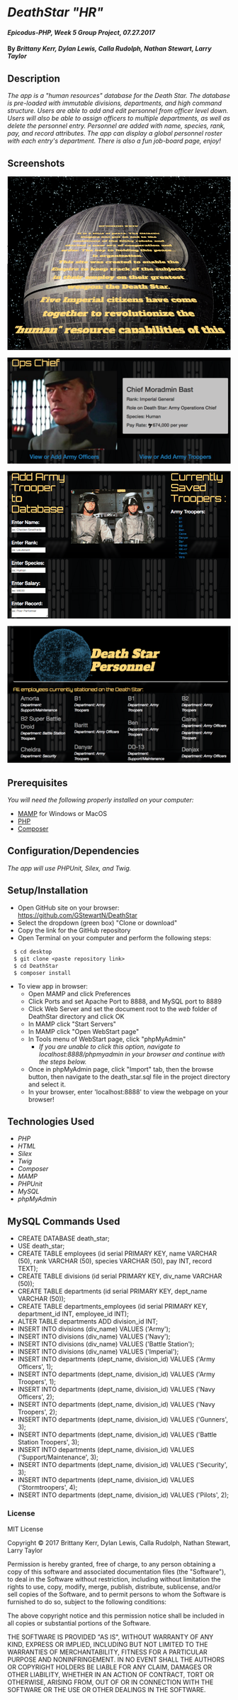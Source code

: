 # _DeathStar "HR"_

#### _Epicodus-PHP, Week 5 Group Project, 07.27.2017_

#### By _**Brittany Kerr, Dylan Lewis, Calla Rudolph, Nathan Stewart, Larry Taylor**_

## Description

_The app is a "human resources" database for the Death Star. The database is pre-loaded with immutable divisions, departments, and high command structure. Users are able to add and edit personnel from officer level down. Users will also be able to assign officers to multiple departments, as well as delete the personnel entry. Personnel are added with name, species, rank, pay, and record attributes. The app can display a global personnel roster with each entry's department. There is also a fun job-board page, enjoy!_

## Screenshots
![Home Page Preview](web/img/home.png)

![Department Preview](web/img/dept.png)

![Employee Preview](web/img/employee.png)

![Roster Preview](web/img/roster.png)


## Prerequisites

_You will need the following properly installed on your computer:_

* [MAMP](https://www.mamp.info/en/) for Windows or MacOS
* [PHP](https://secure.php.net/)
* [Composer](https://getcomposer.org/)

## Configuration/Dependencies

_The app will use PHPUnit,  Silex, and Twig._

## Setup/Installation

* Open GitHub site on your browser: https://github.com/GStewartN/DeathStar
* Select the dropdown (green box) "Clone or download"
* Copy the link for the GitHub repository
* Open Terminal on your computer and perform the following steps:
````
  $ cd desktop
  $ git clone <paste repository link>
  $ cd DeathStar
  $ composer install
  ````
* To view app in browser:
  * Open MAMP and click Preferences
  * Click Ports and set Apache Port to 8888, and MySQL port to 8889
  * Click Web Server and set the document root to the _web_ folder of DeathStar directory and click OK
  * In MAMP click "Start Servers"
  * In MAMP click "Open WebStart page"
  * In Tools menu of WebStart page, click "phpMyAdmin"
    * _If you are unable to click this option, navigate to localhost:8888/phpmyadmin in your browser and continue with the steps below._
  * Once in phpMyAdmin page, click "Import" tab, then the browse button, then navigate to the death_star.sql file in the project directory and select it.
  * In your browser, enter 'localhost:8888' to view the webpage on your browser!

## Technologies Used

* _PHP_
* _HTML_
* _Silex_
* _Twig_
* _Composer_
* _MAMP_
* _PHPUnit_
* _MySQL_
* _phpMyAdmin_

## MySQL Commands Used

* CREATE DATABASE death_star;
* USE death_star;
* CREATE TABLE employees (id serial PRIMARY KEY, name VARCHAR (50), rank VARCHAR (50), species VARCHAR (50), pay INT, record TEXT);
* CREATE TABLE divisions (id serial PRIMARY KEY, div_name VARCHAR (50));
* CREATE TABLE departments (id serial PRIMARY KEY, dept_name VARCHAR (50));
* CREATE TABLE departments_employees (id serial PRIMARY KEY, department_id INT, employee_id INT);
* ALTER TABLE departments ADD division_id INT;
* INSERT INTO divisions (div_name) VALUES ('Army');
* INSERT INTO divisions (div_name) VALUES ('Navy');
* INSERT INTO divisions (div_name) VALUES ('Battle Station');
* INSERT INTO divisions (div_name) VALUES ('Imperial');
* INSERT INTO departments (dept_name, division_id) VALUES ('Army Officers', 1);
* INSERT INTO departments (dept_name, division_id) VALUES ('Army Troopers', 1);
* INSERT INTO departments (dept_name, division_id) VALUES ('Navy Officers', 2);
* INSERT INTO departments (dept_name, division_id) VALUES ('Navy Troopers', 2);
* INSERT INTO departments (dept_name, division_id) VALUES ('Gunners', 3);
* INSERT INTO departments (dept_name, division_id) VALUES ('Battle Station Troopers', 3);
* INSERT INTO departments (dept_name, division_id) VALUES ('Support/Maintenance', 3);
* INSERT INTO departments (dept_name, division_id) VALUES ('Security', 3);
* INSERT INTO departments (dept_name, division_id) VALUES ('Stormtroopers', 4);
* INSERT INTO departments (dept_name, division_id) VALUES ('Pilots', 2);

### License

MIT License

Copyright &copy; 2017 Brittany Kerr, Dylan Lewis, Calla Rudolph, Nathan Stewart, Larry Taylor

Permission is hereby granted, free of charge, to any person obtaining a copy
of this software and associated documentation files (the "Software"), to deal
in the Software without restriction, including without limitation the rights
to use, copy, modify, merge, publish, distribute, sublicense, and/or sell
copies of the Software, and to permit persons to whom the Software is
furnished to do so, subject to the following conditions:

The above copyright notice and this permission notice shall be included in all
copies or substantial portions of the Software.

THE SOFTWARE IS PROVIDED "AS IS", WITHOUT WARRANTY OF ANY KIND, EXPRESS OR
IMPLIED, INCLUDING BUT NOT LIMITED TO THE WARRANTIES OF MERCHANTABILITY,
FITNESS FOR A PARTICULAR PURPOSE AND NONINFRINGEMENT. IN NO EVENT SHALL THE
AUTHORS OR COPYRIGHT HOLDERS BE LIABLE FOR ANY CLAIM, DAMAGES OR OTHER
LIABILITY, WHETHER IN AN ACTION OF CONTRACT, TORT OR OTHERWISE, ARISING FROM,
OUT OF OR IN CONNECTION WITH THE SOFTWARE OR THE USE OR OTHER DEALINGS IN THE
SOFTWARE.
